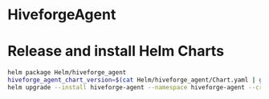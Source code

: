 # HiveforgeAgent

# Release and install Helm Charts
```bash
helm package Helm/hiveforge_agent
hiveforge_agent_chart_version=$(cat Helm/hiveforge_agent/Chart.yaml | grep version | awk '{print $2}')
helm upgrade --install hiveforge-agent --namespace hiveforge-agent --create-namespace hiveforge-agent-${hiveforge_agent_chart_version}.tgz --values values-example.yaml

```
